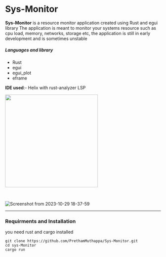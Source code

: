 # Sys-Monitor


**Sys-Monitor** is a resource monitor application created using Rust and egui library
The application is meant to monitor your systems resource such as cpu load, memory, networks, storage etc, the application is still in early development and is sometimes unstable
##### Languages and library
- Rust
- egui
- egui_plot
- eframe  

 **IDE used**:- Helix with rust-analyzer LSP 
 <br>
 
<img src="https://github.com/PrethamMuthappa/Sys-Monitor/assets/98420696/f7471f28-ebe1-4fa3-a322-d2d037ba5e0e" alt="" height="300px" width="300px">  <br>


<br>

![Screenshot from 2023-10-29 18-37-59](https://github.com/PrethamMuthappa/Sys-Monitor/assets/98420696/f38a6afe-02c5-4c0a-8b42-0b1956001430)

---
### Requirments and Installation 

you need rust and cargo installed  

`git clone https://github.com/PrethamMuthappa/Sys-Monitor.git ` <br>
`cd sys-Monitor` <br>
`cargo run `
  
